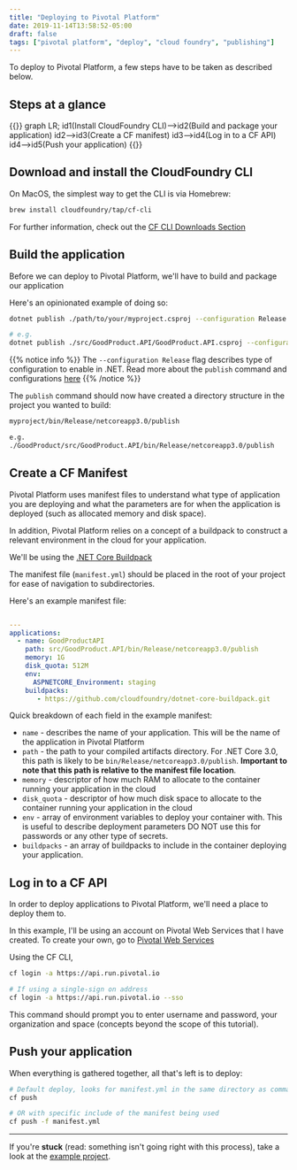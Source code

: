 ```yaml
---
title: "Deploying to Pivotal Platform"
date: 2019-11-14T13:58:52-05:00
draft: false
tags: ["pivotal platform", "deploy", "cloud foundry", "publishing"]
---
```


To deploy to Pivotal Platform, a few steps have to be taken as described below.

## Steps at a glance

{{<mermaid>}}
graph LR;
    id1(Install CloudFoundry CLI)-->id2(Build and package your application)
    id2-->id3(Create a CF manifest)
    id3-->id4(Log in to a CF API)
    id4-->id5(Push your application)
{{</mermaid>}}

## Download and install the CloudFoundry CLI

On MacOS, the simplest way to get the CLI is via Homebrew:

```bash
brew install cloudfoundry/tap/cf-cli
```

For further information, check out the [CF CLI Downloads Section](https://github.com/cloudfoundry/cli#downloads)

## Build the application

Before we can deploy to Pivotal Platform, we'll have to build and package our application

Here's an opinionated example of doing so:

```bash
dotnet publish ./path/to/your/myproject.csproj --configuration Release

# e.g.
dotnet publish ./src/GoodProduct.API/GoodProduct.API.csproj --configuration Release
```

{{% notice info %}}
The `--configuration Release` flag describes type of configuration to enable in .NET. Read more about the `publish`
command and configurations [here](https://docs.microsoft.com/en-us/dotnet/core/tools/dotnet-publish)
{{% /notice %}}

The `publish` command should now have created a directory structure in the project you wanted to build:

```bash
myproject/bin/Release/netcoreapp3.0/publish

e.g.
./GoodProduct/src/GoodProduct.API/bin/Release/netcoreapp3.0/publish
```

## Create a CF Manifest

Pivotal Platform uses manifest files to understand what type of application you are deploying and what the
parameters are for when the application is deployed (such as allocated memory and disk space).

In addition, Pivotal Platform relies on a concept of a buildpack to construct a relevant environment in the cloud
for your application.

We'll be using the [.NET Core Buildpack](https://docs.cloudfoundry.org/buildpacks/dotnet-core/index.html)

The manifest file (`manifest.yml`) should be placed in the root of your project for ease of navigation to subdirectories.

Here's an example manifest file:

```yaml

---
applications:
  - name: GoodProductAPI
    path: src/GoodProduct.API/bin/Release/netcoreapp3.0/publish
    memory: 1G
    disk_quota: 512M
    env:
      ASPNETCORE_Environment: staging
    buildpacks:
       - https://github.com/cloudfoundry/dotnet-core-buildpack.git

```

Quick breakdown of each field in the example manifest:

- `name` - describes the name of your application. This will be the name of the application in Pivotal Platform
- `path` - the path to your compiled artifacts directory. For .NET Core 3.0, this path is likely to be
`bin/Release/netcoreapp3.0/publish`. **Important to note that this path is relative to the manifest file location**.
- `memory` - descriptor of how much RAM to allocate to the container running your application in the cloud
- `disk_quota` - descriptor of how much disk space to allocate to the container running your application in the cloud
- `env` - array of environment variables to deploy your container with. This is useful to describe deployment parameters
DO NOT use this for passwords or any other type of secrets.
- `buildpacks` - an array of buildpacks to include in the container deploying your application.

## Log in to a CF API

In order to deploy applications to Pivotal Platform, we'll need a place to deploy them to.

In this example, I'll be using an account on Pivotal Web Services that I have created. To create your own,
go to [Pivotal Web Services](https://run.pivotal.io)

Using the CF CLI,

```bash
cf login -a https://api.run.pivotal.io

# If using a single-sign on address
cf login -a https://api.run.pivotal.io --sso
```

This command should prompt you to enter username and password, your organization and space (concepts beyond the scope
of this tutorial).

## Push your application

When everything is gathered together, all that's left is to deploy:

```bash
# Default deploy, looks for manifest.yml in the same directory as command being run
cf push

# OR with specific include of the manifest being used
cf push -f manifest.yml
```

---

If you're **stuck** (read: something isn't going right with this process), take a look at the
[example project](https://github.com/ddubson/GoodProduct/blob/master/manifest.yml).

